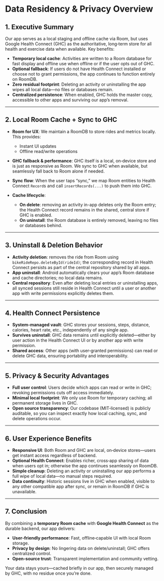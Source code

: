 # Data Residency & Privacy Overview

## 1. Executive Summary

Our app serves as a local staging and offline cache via Room, but uses Google Health Connect (GHC) as the authoritative, 
long‑term store for all health and exercise data when available. Key benefits:

* **Temporary local cache**: Activities are written to a Room database for fast display and offline use when offline or if the user opts out of GHC.
* **Optional fallback**: If users do not have Health Connect installed or choose not to grant permissions, the app continues to function entirely on RoomDB.
* **Zero residual footprint**: Deleting an activity or uninstalling the app wipes all local data—no files or databases remain.
* **Centralized persistence**: When enabled, GHC holds the master copy, accessible to other apps and surviving our app’s removal.

---

## 2. Local Room Cache + Sync to GHC

* **Room for UX**: We maintain a RoomDB to store rides and metrics locally. This provides:

    * Instant UI updates
    * Offline read/write operations
* **GHC fallback & performance**: GHC itself is a local, on‑device store and is just as responsive as Room. We sync to GHC when available, but seamlessly fall back to Room alone if needed.
* **Sync flow**: When the user taps “sync,” we map Room entities to Health Connect `Record`s and call `insertRecords(...)` to push them into GHC.
* **Cache lifecycle**:

    * **On delete**: removing an activity in-app deletes only the Room entry; the Health Connect record remains in the shared, central store if GHC is enabled.
    * **On uninstall**: the Room database is entirely removed, leaving no files or databases behind.

---

## 3. Uninstall & Deletion Behavior

* **Activity deletion**: removes the ride from Room using `bikeRideRepo.deleteById(rideId)`; the corresponding record in Health Connect persists as part of the central repository shared by all apps.
* **App uninstall**: Android automatically clears your app’s Room database and cache directories; no local data remains.
* **Central repository**: Even after deleting local entries or uninstalling apps, all synced sessions still reside in Health Connect until a user or another app with write permissions explicitly deletes them.

---

## 4. Health Connect Persistence

* **System‑managed vault**: GHC stores your sessions, steps, distance, calories, heart rate, etc., independently of any single app.
* **Survives uninstall**: GHC data remains until explicitly deleted—either by user action in the Health Connect UI or by another app with write permission.
* **Shared access**: Other apps (with user‑granted permissions) can read or delete GHC data, ensuring portability and interoperability.

---

## 5. Privacy & Security Advantages

* **Full user control**: Users decide which apps can read or write in GHC; revoking permissions cuts off access immediately.
* **Minimal local footprint**: We only use Room for temporary caching; all permanent storage lives in GHC.
* **Open source transparency**: Our codebase (MIT‑licensed) is publicly auditable, so you can inspect exactly how local caching, sync, and delete operations occur.

---

## 6. User Experience Benefits

* **Responsive UI**: Both Room and GHC are local, on‑device stores—users get instant access regardless of backend.
* **Optional Health Connect**: Enables richer, cross‑app sharing of data when users opt in; otherwise the app continues seamlessly on RoomDB.
* **Simple cleanup**: Deleting an activity or uninstalling our app performs a full wipe of local data—no manual steps required.
* **Data continuity**: Historic sessions live in GHC when enabled, visible to any other compatible app after sync, or remain in RoomDB if GHC is unavailable.

---

## 7. Conclusion

By combining a **temporary Room cache** with **Google Health Connect** as the durable backend, our app delivers:

* **User‑friendly performance**: Fast, offline‑capable UI with local Room storage.
* **Privacy by design**: No lingering data on delete/uninstall; GHC offers centralized control.
* **Open‑source trust**: Transparent implementation and community vetting.

Your data stays yours—cached briefly in our app, then securely managed by GHC, with no residue once you’re done.
